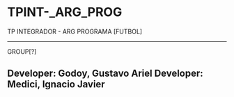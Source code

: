 # TPINT-_ARG_PROG
TP INTEGRADOR - ARG PROGRAMA [FUTBOL]

------------------------------------
GROUP[?]

Developer: Godoy, Gustavo Ariel
Developer: Medici, Ignacio Javier
------------------------------------
